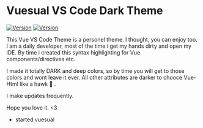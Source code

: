 # Vuesual VS Code Dark Theme


[![Version](https://img.shields.io/badge/version-0.0.2-brightgreen.svg)](https://marketplace.visualstudio.com/items?itemName=kaankucuk.vuesual)
[![Version](https://img.shields.io/badge/vscode-latest%20build-blue.svg)](https://marketplace.visualstudio.com/items?itemName=kaankucuk.vuesual)



This Vue VS Code Theme is a personel theme. I thought, you can enjoy too. I am a daily developer, most of the time i get my hands dirty and open my IDE. By time i created this syntax highlighting for Vue components/directives etc.

I made it totally DARK and deep colors, so by time you will get to those colors and wont leave it ever. All other attributes are darker to chooce Vue-Html like a hawk 🦅 .

I make updates frequently.

Hope you love it. <3

- started vuesual
